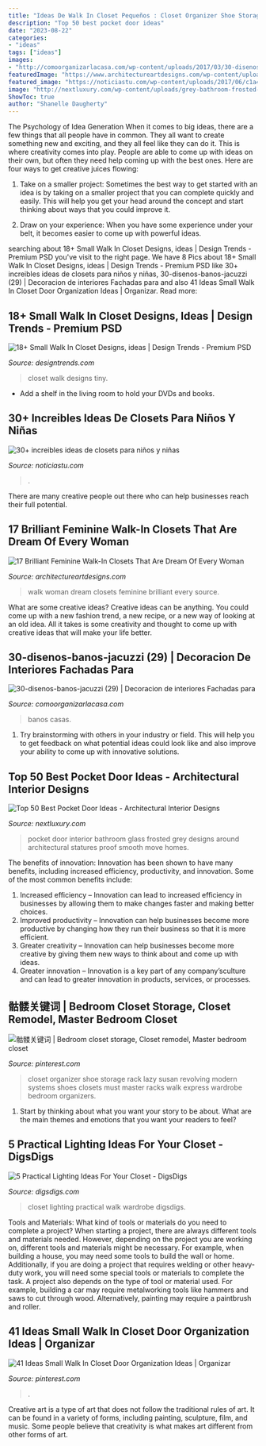 ```yaml
---
title: "Ideas De Walk In Closet Pequeños : Closet Organizer Shoe Storage Rack Lazy Susan Revolving Modern Systems Shoes Closets Must Master Racks Walk Express Wardrobe Bedroom Organizers"
description: "Top 50 best pocket door ideas"
date: "2023-08-22"
categories:
- "ideas"
tags: ["ideas"]
images:
- "http://comoorganizarlacasa.com/wp-content/uploads/2017/03/30-disenos-banos-jacuzzi-29.jpg"
featuredImage: "https://www.architectureartdesigns.com/wp-content/uploads/2015/12/3-11-630x419.jpg"
featured_image: "https://noticiastu.com/wp-content/uploads/2017/06/c1a4910dc66251c397fbd2238d721267.jpg"
image: "http://nextluxury.com/wp-content/uploads/grey-bathroom-frosted-glass-pocket-door-design-ideas.jpg"
ShowToc: true
author: "Shanelle Daugherty"
---
```



The Psychology of Idea Generation
When it comes to big ideas, there are a few things that all people have in common. They all want to create something new and exciting, and they all feel like they can do it. This is where creativity comes into play. People are able to come up with ideas on their own, but often they need help coming up with the best ones. Here are four ways to get creative juices flowing:
1. Take on a smaller project: Sometimes the best way to get started with an idea is by taking on a smaller project that you can complete quickly and easily. This will help you get your head around the concept and start thinking about ways that you could improve it.

2. Draw on your experience: When you have some experience under your belt, it becomes easier to come up with powerful ideas.

	

		
searching about 18+ Small Walk In Closet Designs, ideas | Design Trends - Premium PSD you've visit to the right page. We have 8 Pics about 18+ Small Walk In Closet Designs, ideas | Design Trends - Premium PSD like 30+ increibles ideas de closets para niños y niñas, 30-disenos-banos-jacuzzi (29) | Decoracion de interiores Fachadas para and also 41 Ideas Small Walk In Closet Door Organization Ideas | Organizar. Read more:
		
    
## 18+ Small Walk In Closet Designs, Ideas | Design Trends - Premium PSD

<img loading=lazy src="https://images.designtrends.com/wp-content/uploads/2016/08/30153334/Tiny-Walk-In-Closet-Design-.jpg" onerror="this.onerror=null;this.src='https://tse2.mm.bing.net/th?id=OIP.4xBoa7-hMcjDfqAd1BrZkgHaJ4&amp;pid=15.1';" alt="18+ Small Walk In Closet Designs, ideas | Design Trends - Premium PSD">

_Source: designtrends.com_

>closet walk designs tiny. 

	

- Add a shelf in the living room to hold your DVDs and books.

    
## 30+ Increibles Ideas De Closets Para Niños Y Niñas

<img loading=lazy src="https://noticiastu.com/wp-content/uploads/2017/06/c1a4910dc66251c397fbd2238d721267.jpg" onerror="this.onerror=null;this.src='https://tse1.mm.bing.net/th?id=OIP.fonThAwarURArBY21mIrnwHaJ4&amp;pid=15.1';" alt="30+ increibles ideas de closets para niños y niñas">

_Source: noticiastu.com_

>. 

	

There are many creative people out there who can help businesses reach their full potential.

    
## 17 Brilliant Feminine Walk-In Closets That Are Dream Of Every Woman

<img loading=lazy src="https://www.architectureartdesigns.com/wp-content/uploads/2015/12/3-11-630x419.jpg" onerror="this.onerror=null;this.src='https://tse2.mm.bing.net/th?id=OIP.g6yhnawqgaboKePbeYwa-AHaE7&amp;pid=15.1';" alt="17 Brilliant Feminine Walk-In Closets That Are Dream Of Every Woman">

_Source: architectureartdesigns.com_

>walk woman dream closets feminine brilliant every source. 

	

What are some creative ideas?
Creative ideas can be anything. You could come up with a new fashion trend, a new recipe, or a new way of looking at an old idea. All it takes is some creativity and thought to come up with creative ideas that will make your life better.

    
## 30-disenos-banos-jacuzzi (29) | Decoracion De Interiores Fachadas Para

<img loading=lazy src="http://comoorganizarlacasa.com/wp-content/uploads/2017/03/30-disenos-banos-jacuzzi-29.jpg" onerror="this.onerror=null;this.src='https://tse2.mm.bing.net/th?id=OIP.VyzCn9EK8YeSwZyuHSRRYgHaJ5&amp;pid=15.1';" alt="30-disenos-banos-jacuzzi (29) | Decoracion de interiores Fachadas para">

_Source: comoorganizarlacasa.com_

>banos casas. 

	

1. Try brainstorming with others in your industry or field. This will help you to get feedback on what potential ideas could look like and also improve your ability to come up with innovative solutions.

    
## Top 50 Best Pocket Door Ideas - Architectural Interior Designs

<img loading=lazy src="http://nextluxury.com/wp-content/uploads/grey-bathroom-frosted-glass-pocket-door-design-ideas.jpg" onerror="this.onerror=null;this.src='https://tse4.mm.bing.net/th?id=OIP.hYeejaIU_MLqiJU9EphrKwAAAA&amp;pid=15.1';" alt="Top 50 Best Pocket Door Ideas - Architectural Interior Designs">

_Source: nextluxury.com_

>pocket door interior bathroom glass frosted grey designs around architectural statures proof smooth move homes. 

	

The benefits of innovation:
Innovation has been shown to have many benefits, including increased efficiency, productivity, and innovation. Some of the most common benefits include: 
1. Increased efficiency – Innovation can lead to increased efficiency in businesses by allowing them to make changes faster and making better choices. 
2. Improved productivity – Innovation can help businesses become more productive by changing how they run their business so that it is more efficient. 
3. Greater creativity – Innovation can help businesses become more creative by giving them new ways to think about and come up with ideas. 
4. Greater innovation – Innovation is a key part of any company’sculture and can lead to greater innovation in products, services, or processes.

    
## 骷髅关键词 | Bedroom Closet Storage, Closet Remodel, Master Bedroom Closet

<img loading=lazy src="https://i.pinimg.com/736x/02/b5/36/02b5365b535c6d1c4d836ad5668b0567.jpg" onerror="this.onerror=null;this.src='https://tse3.mm.bing.net/th?id=OIP.DQgKCxLdUatAdmNY0HD0uAHaJ3&amp;pid=15.1';" alt="骷髅关键词 | Bedroom closet storage, Closet remodel, Master bedroom closet">

_Source: pinterest.com_

>closet organizer shoe storage rack lazy susan revolving modern systems shoes closets must master racks walk express wardrobe bedroom organizers. 

	

1. Start by thinking about what you want your story to be about. What are the main themes and emotions that you want your readers to feel?

    
## 5 Practical Lighting Ideas For Your Closet - DigsDigs

<img loading=lazy src="https://www.digsdigs.com/photos/5-practical-lighting-ideas-for-your-closet-15.jpg" onerror="this.onerror=null;this.src='https://tse1.mm.bing.net/th?id=OIP.vc0pkZN6JFd_IdP12FktTAHaLH&amp;pid=15.1';" alt="5 Practical Lighting Ideas For Your Closet - DigsDigs">

_Source: digsdigs.com_

>closet lighting practical walk wardrobe digsdigs. 

	

Tools and Materials: What kind of tools or materials do you need to complete a project?
When starting a project, there are always different tools and materials needed. However, depending on the project you are working on, different tools and materials might be necessary.  For example, when building a house, you may need some tools to build the wall or home.  Additionally, if you are doing a project that requires welding or other heavy-duty work, you will need some special tools or materials to complete the task.   A project also depends on the type of tool or material used. For example, building a car may require metalworking tools like hammers and saws to cut through wood. Alternatively, painting may require a paintbrush and roller.

    
## 41 Ideas Small Walk In Closet Door Organization Ideas | Organizar

<img loading=lazy src="https://i.pinimg.com/736x/2c/da/e7/2cdae7ee463727d7a70eb413a2db18dc.jpg" onerror="this.onerror=null;this.src='https://tse1.mm.bing.net/th?id=OIP.x_F7XUTZNKNVmTVyckz68AAAAA&amp;pid=15.1';" alt="41 Ideas Small Walk In Closet Door Organization Ideas | Organizar">

_Source: pinterest.com_

>. 

	

Creative art is a type of art that does not follow the traditional rules of art. It can be found in a variety of forms, including painting, sculpture, film, and music. Some people believe that creativity is what makes art different from other forms of art.

